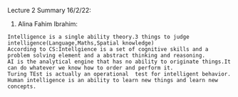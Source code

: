 Lecture 2 Summary   16/2/22:


  1. Alina Fahim Ibrahim:
  
    Intelligence is a single ability theory.3 things to judge intelligence(Language,Maths,Spatial knowledge)
    According to CS:Intellgience is a set of cognitive skills and a problem solving element and a abstract thinking and reasoning.
    AI is the analytical engine that has no ability to originate things.It can do whatever we know how to order and perform it.
    Turing TEst is actually an operational  test for intelligent behavior.
    Human intelligence is an ability to learn new things and learn new concepts.
